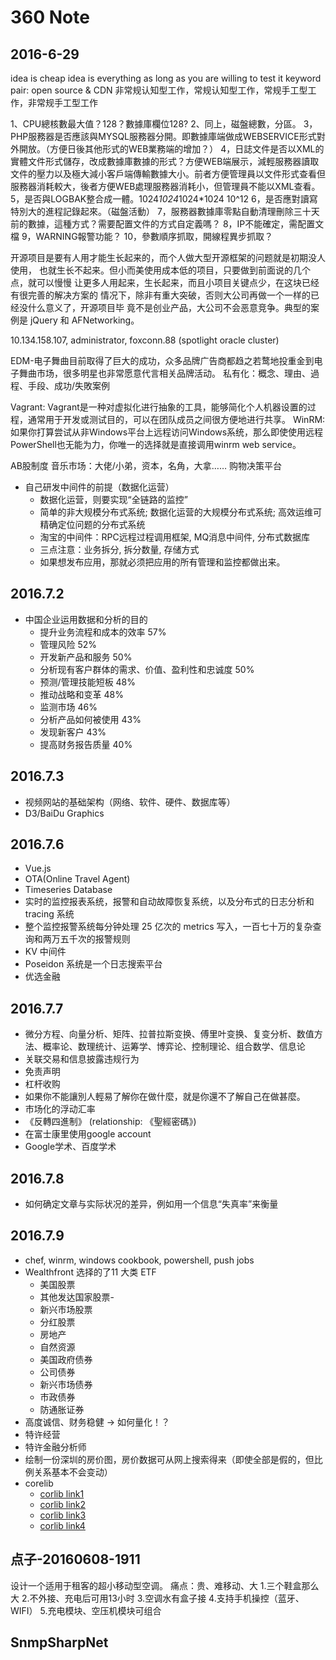# 360 Note

## 2016-6-29

idea is cheap
idea is everything as long as you are willing to test it
keyword pair: open source & CDN
非常规认知型工作，常规认知型工作，常规手工型工作，非常规手工型工作

1、CPU總核數最大值？128？數據庫欄位128?
2、同上，磁盤總數，分區。
3，PHP服務器是否應該與MYSQL服務器分開。即數據庫端做成WEBSERVICE形式對外開放。（方便日後其他形式的WEB業務端的增加？）
4，日誌文件是否以XML的實體文件形式儲存，改成數據庫數據的形式？方便WEB端展示，減輕服務器讀取文件的壓力以及極大減小客戶端傳輸數據大小。前者方便管理員以文件形式查看但服務器消耗較大，後者方便WEB處理服務器消耗小，但管理員不能以XML查看。
5，是否與LOGBAK整合成一體。1024*1024*1024*1024 10^12
6，是否應對讀寫特別大的進程記錄起來。（磁盤活動）
7，服務器數據庫零點自動清理刪除三十天前的數據，這種方式？需要配置文件的方式自定義嗎？
8，IP不能確定，需配置文檔
9，WARNING報警功能？
10，參數順序抓取，開線程異步抓取？

开源项目是要有人用才能生长起来的，而个人做大型开源框架的问题就是初期没人使用，
也就生长不起来。但小而美使用成本低的项目，只要做到前面说的几个点，就可以慢慢
让更多人用起来，生长起来，而且小项目关键点少，在这块已经有很完善的解决方案的
情况下，除非有重大突破，否则大公司再做一个一样的已经没什么意义了，开源项目毕
竟不是创业产品，大公司不会恶意竞争。典型的案例是 jQuery 和 AFNetworking。

10.134.158.107, administrator, foxconn.88
(spotlight oracle cluster)

EDM-电子舞曲目前取得了巨大的成功，众多品牌广告商都趋之若鹜地投重金到电子舞曲市场，很多明星也非常愿意代言相关品牌活动。
私有化：概念、理由、過程、手段、成功/失敗案例

Vagrant: Vagrant是一种对虚拟化进行抽象的工具，能够简化个人机器设置的过程，通常用于开发或测试目的，可以在团队成员之间很方便地进行共享。
WinRM: 如果你打算尝试从非Windows平台上远程访问Windows系统，那么即使使用远程PowerShell也无能为力，你唯一的选择就是直接调用winrm web service。

AB股制度
音乐市场：大佬/小弟，资本，名角，大拿……
购物决策平台

* 自己研发中间件的前提（数据化运营）
  * 数据化运营，则要实现“全链路的监控”
  * 简单的非大规模分布式系统; 数据化运营的大规模分布式系统; 高效运维可精确定位问题的分布式系统
  * 淘宝的中间件：RPC远程过程调用框架, MQ消息中间件, 分布式数据库
  * 三点注意：业务拆分, 拆分数量, 存储方式
  * 如果想发布应用，那就必须把应用的所有管理和监控都做出来。
  
## 2016.7.2

* 中国企业运用数据和分析的目的
  * 提升业务流程和成本的效率 57%
  * 管理风险 52%
  * 开发新产品和服务 50%
  * 分析现有客户群体的需求、价值、盈利性和忠诚度 50%
  * 预测/管理技能短板 48%
  * 推动战略和变革 48%
  * 监测市场 46%
  * 分析产品如何被使用 43%
  * 发现新客户  43%
  * 提高财务报告质量 40%

## 2016.7.3

* 视频网站的基础架构（网络、软件、硬件、数据库等）
* D3/BaiDu Graphics

## 2016.7.6

* Vue.js
* OTA(Online Travel Agent)
* Timeseries Database
* 实时的监控报表系统，报警和自动故障恢复系统，以及分布式的日志分析和 tracing 系统
* 整个监控报警系统每分钟处理 25 亿次的 metrics 写入，一百七十万的复杂查询和两万五千次的报警规则
* KV 中间件
* Poseidon 系统是一个日志搜索平台
* 优选金融

## 2016.7.7

* 微分方程、向量分析、矩阵、拉普拉斯变换、傅里叶变换、复变分析、数值方法、概率论、数理统计、运筹学、博弈论、控制理论、组合数学、信息论
* 关联交易和信息披露违规行为
* 免责声明
* 杠杆收购
* 如果你不能讓別人輕易了解你在做什麼，就是你還不了解自己在做甚麼。
* 市场化的浮动汇率
* 《反轉四進制》 (relationship: 《聖經密碼》)
* 在富士康里使用google account
* Google学术、百度学术

## 2016.7.8

* 如何确定文章与实际状况的差异，例如用一个信息“失真率”来衡量

## 2016.7.9

* chef, winrm, windows cookbook, powershell, push jobs
* Wealthfront 选择的了11 大类 ETF
  * 美国股票
  * 其他发达国家股票-
  * 新兴市场股票
  * 分红股票
  * 房地产
  * 自然资源
  * 美国政府债券
  * 公司债券
  * 新兴市场债券
  * 市政债券
  * 防通胀证券
* 高度诚信、财务稳健 -> 如何量化！？
* 特许经营
* 特许金融分析师
* 绘制一份深圳的房价图，房价数据可从网上搜索得来（即使全部是假的，但比例关系基本不会变动）
* corelib
  * [corlib link1](https://colorlib.com/polygon/gentelella/index.html)
  * [corlib link2](https://colorlib.com/wp/)
  * [corlib link3](https://colorlib.com/wp/free-bootstrap-admin-dashboard-templates/)
  * [corlib link4](https://github.com/puikinsh/gentelella)
  
## 点子-20160608-1911

设计一个适用于租客的超小移动型空调。
痛点：贵、难移动、大
1.三个鞋盒那么大
2.不外接、充电后可用13小时
3.空调水有盒子接
4.支持手机操控（蓝牙、WIFI）
5.充电模块、空压机模块可组合

## SnmpSharpNet
